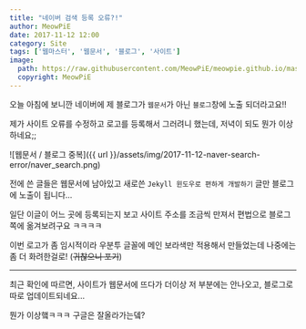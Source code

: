 ```yaml
---
title: "네이버 검색 등록 오류?!"
author: MeowPiE
date: 2017-11-12 12:00
category: Site
tags: ['웹마스터', '웹문서', '블로그', '사이트']
image:
  path: https://raw.githubusercontent.com/MeowPiE/meowpie.github.io/master/assets/img/2017-11-12-naver-search-error/webmaster.png
  copyright: MeowPiE
---
```


오늘 아침에 보니깐 네이버에 제 블로그가 `웹문서`가 아닌 `블로그`창에 노출 되더라고요!!

제가 사이트 오류를 수정하고 로고를 등록해서 그러려니 했는데, 저녁이 되도 뭔가 이상하네요;;

![웹문서 / 블로그 중복]({{ url }}/assets/img/2017-11-12-naver-search-error/naver_search.png)

전에 쓴 글들은 웹문서에 남아있고 새로쓴 `Jekyll 윈도우로 편하게 개발하기` 글만 블로그에 노출이 됩니다...

일단 이글이 어느 곳에 등록되는지 보고 사이트 주소를 조금씩 만져서 편법으로 블로그쪽에 옮겨보려구요 ㅋㅋㅋㅋ

이번 로고가 좀 임시적이라 우분투 글꼴에 메인 보라색만 적용해서 만들었는데 나중에는 좀 더 화려한걸로! (~~귀찮으니 포기~~)

---

최근 확인에 따르면, 사이트가 웹문서에 뜨다가 더이상 저 부분에는 안나오고, 블로그로 따로 업데이트되네요...

뭔가 이상햌ㅋㅋㅋ 구글은 잘올라가는뎈?
